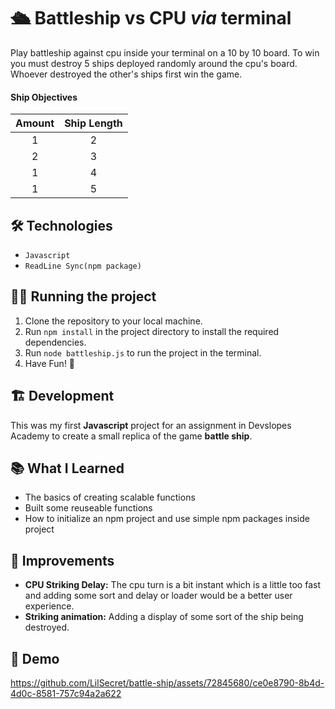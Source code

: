 # 🛳️ Battleship vs CPU _via_ terminal

Play battleship against cpu inside your terminal on a 10 by 10 board. To win you must destroy 5 ships deployed randomly around the cpu's board. Whoever destroyed the other's ships first win the game.

#### **Ship Objectives**

| Amount | Ship Length |
| :----: | :---------: |
|   1    |      2      |
|   2    |      3      |
|   1    |      4      |
|   1    |      5      |

## 🛠️ Technologies

- `Javascript`
- `ReadLine Sync(npm package)`

## 🏃‍♂️ Running the project

1. Clone the repository to your local machine.
2. Run `npm install` in the project directory to install the required dependencies.
3. Run `node battleship.js` to run the project in the terminal.
4. Have Fun! 🙂

## 🏗️ Development

This was my first **Javascript** project for an assignment in Devslopes Academy to create a small replica of the game **battle ship**.

## 📚 What I Learned

- The basics of creating scalable functions
- Built some reuseable functions
- How to initialize an npm project and use simple npm packages inside project

## 💭 Improvements

- **CPU Striking Delay:** The cpu turn is a bit instant which is a little too fast and adding some sort and delay or loader would be a better user experience.
- **Striking animation:** Adding a display of some sort of the ship being destroyed.

## 🎥 Demo

https://github.com/LilSecret/battle-ship/assets/72845680/ce0e8790-8b4d-4d0c-8581-757c94a2a622


